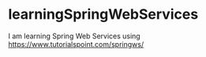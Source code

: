 # learningSpringWebServices
I am learning Spring Web Services using https://www.tutorialspoint.com/springws/
